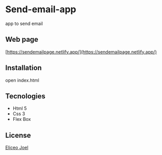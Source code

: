 # Send-email-app
app to send email

## Web page
[https://sendemailpage.netlify.app/](https://sendemailpage.netlify.app/)

## Installation

open index.html


## Tecnologies

- Html 5
- Css 3
- Flex Box


## License
[Eliceo Joel](https://www.linkedin.com/in/eliceojoel/)
